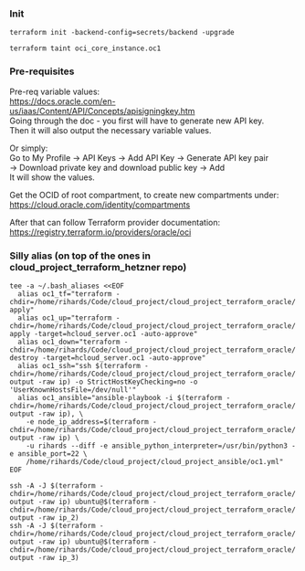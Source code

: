 ### Init
```
terraform init -backend-config=secrets/backend -upgrade

terraform taint oci_core_instance.oc1
```

### Pre-requisites
Pre-req variable values:  
https://docs.oracle.com/en-us/iaas/Content/API/Concepts/apisigningkey.htm  
Going through the doc - you first will have to generate new API key.  
Then it will also output the necessary variable values.  

Or simply:  
Go to My Profile -> API Keys -> Add API Key -> Generate API key pair  
-> Download private key and download public key -> Add  
It will show the values.

Get the OCID of root compartment, to create new compartments under:
https://cloud.oracle.com/identity/compartments

After that can follow Terraform provider documentation:  
https://registry.terraform.io/providers/oracle/oci

### Silly alias (on top of the ones in cloud_project_terraform_hetzner repo)
```
tee -a ~/.bash_aliases <<EOF
  alias oc1_tf="terraform -chdir=/home/rihards/Code/cloud_project/cloud_project_terraform_oracle/ apply"
  alias oc1_up="terraform -chdir=/home/rihards/Code/cloud_project/cloud_project_terraform_oracle/ apply -target=hcloud_server.oc1 -auto-approve"
  alias oc1_down="terraform -chdir=/home/rihards/Code/cloud_project/cloud_project_terraform_oracle/ destroy -target=hcloud_server.oc1 -auto-approve"
  alias oc1_ssh="ssh $(terraform -chdir=/home/rihards/Code/cloud_project/cloud_project_terraform_oracle/ output -raw ip) -o StrictHostKeyChecking=no -o 'UserKnownHostsFile=/dev/null'"
  alias oc1_ansible="ansible-playbook -i $(terraform -chdir=/home/rihards/Code/cloud_project/cloud_project_terraform_oracle/ output -raw ip), \
    -e node_ip_address=$(terraform -chdir=/home/rihards/Code/cloud_project/cloud_project_terraform_oracle/ output -raw ip) \
    -u rihards --diff -e ansible_python_interpreter=/usr/bin/python3 -e ansible_port=22 \
    /home/rihards/Code/cloud_project/cloud_project_ansible/oc1.yml"
EOF

ssh -A -J $(terraform -chdir=/home/rihards/Code/cloud_project/cloud_project_terraform_oracle/ output -raw ip) ubuntu@$(terraform -chdir=/home/rihards/Code/cloud_project/cloud_project_terraform_oracle/ output -raw ip_2)
ssh -A -J $(terraform -chdir=/home/rihards/Code/cloud_project/cloud_project_terraform_oracle/ output -raw ip) ubuntu@$(terraform -chdir=/home/rihards/Code/cloud_project/cloud_project_terraform_oracle/ output -raw ip_3)
```
